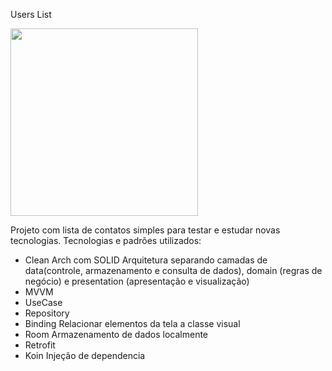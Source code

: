 Users List

<img src="https://github.com/mobilepicpay/desafio-android/blob/master/desafio-picpay.gif" width="300"/>

Projeto com lista de contatos simples para testar e estudar novas tecnologias.
Tecnologias e padrões utilizados:

- Clean Arch com SOLID
    Arquitetura separando camadas de data(controle, armazenamento e consulta de dados), domain (regras de negócio) e presentation (apresentação e visualização)
- MVVM
- UseCase
- Repository
- Binding
    Relacionar elementos da tela a classe visual
- Room
    Armazenamento de dados localmente
- Retrofit
- Koin
    Injeção de dependencia
